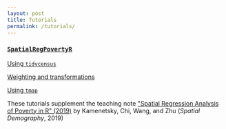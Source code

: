 ```yaml
---
layout: post
title: Tutorials
permalink: /tutorials/
---
```


### [`SpatialRegPovertyR`](https://github.com/mkamenet3/SpatialRegPovertyR/tree/master/data)

[Using `tidycensus`](https://mkamenet3.github.io/SpatialRegPovertyR/usingtidycensus.html)

[Weighting and transformations](https://mkamenet3.github.io/SpatialRegPovertyR/weightingtransformations.html)

[Using `tmap`](https://mkamenet3.github.io/SpatialRegPovertyR/tmap.html)

These tutorials supplement the teaching note ["Spatial Regression Analysis of Poverty in R" (2019)](https://link.springer.com/article/10.1007/s40980-019-00048-0) by Kamenetsky, Chi, Wang, and Zhu (*Spatial Demography*, 2019)

